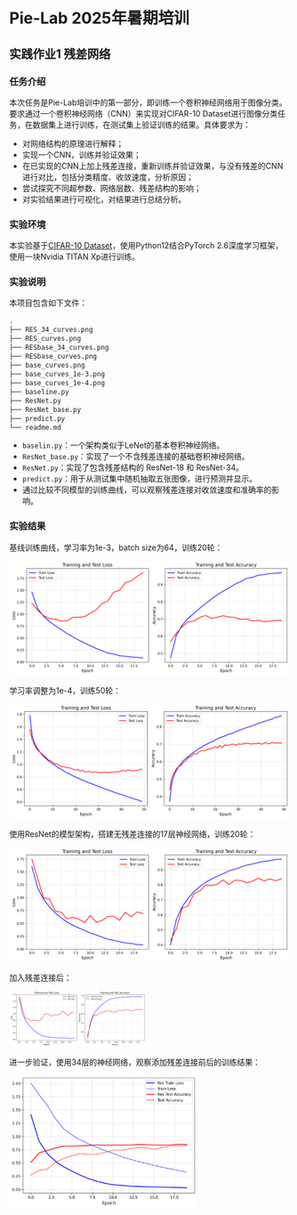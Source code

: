 # Pie-Lab 2025年暑期培训

## 实践作业1 残差网络

### 任务介绍

本次任务是Pie-Lab培训中的第一部分，即训练一个卷积神经网络用于图像分类。要求通过一个卷积神经网络（CNN）来实现对CIFAR-10 Dataset进行图像分类任务，在数据集上进行训练，在测试集上验证训练的结果。具体要求为：

- 对网络结构的原理进行解释；
- 实现一个CNN，训练并验证效果；
- 在已实现的CNN上加上残差连接，重新训练并验证效果，与没有残差的CNN进行对比，包括分类精度、收敛速度，分析原因；
- 尝试探究不同超参数、网络层数、残差结构的影响；
- 对实验结果进行可视化，对结果进行总结分析。

### 实验环境

本实验基于[CIFAR-10 Dataset](https://www.cs.toronto.edu/~kriz/cifar.html)，使用Python12结合PyTorch 2.6深度学习框架，使用一块Nvidia TITAN Xp进行训练。

### 实验说明

本项目包含如下文件：

```
.
├── RES_34_curves.png
├── RES_curves.png
├── RESbase_34_curves.png
├── RESbase_curves.png
├── base_curves.png
├── base_curves_1e-3.png
├── base_curves_1e-4.png
├── baseline.py
├── ResNet.py
├── ResNet_base.py
├── predict.py
└── readme.md
```

- `baselin.py`：一个架构类似于LeNet的基本卷积神经网络。
- `ResNet_base.py`：实现了一个不含残差连接的基础卷积神经网络。
- `ResNet.py`：实现了包含残差结构的 ResNet-18 和 ResNet-34。
- `predict.py`：用于从测试集中随机抽取五张图像，进行预测并显示。
- 通过比较不同模型的训练曲线，可以观察残差连接对收敛速度和准确率的影响。

### 实验结果

基线训练曲线，学习率为1e-3，batch size为64，训练20轮：

![base_curves_1e-3](./base_curves_1e-3.png)

学习率调整为1e-4，训练50轮：

![base_curves](./base_curves.png)

使用ResNet的模型架构，搭建无残差连接的17层神经网络，训练20轮：

![RESbase_curves](./RESbase_curves.png)

加入残差连接后：

<img src="./RES_curves.png" alt="RES_curves" style="zoom:24%;" />

进一步验证，使用34层的神经网络，观察添加残差连接前后的训练结果：

<img src="./34_curves.png" alt="34_curves" style="zoom:33%;" />

